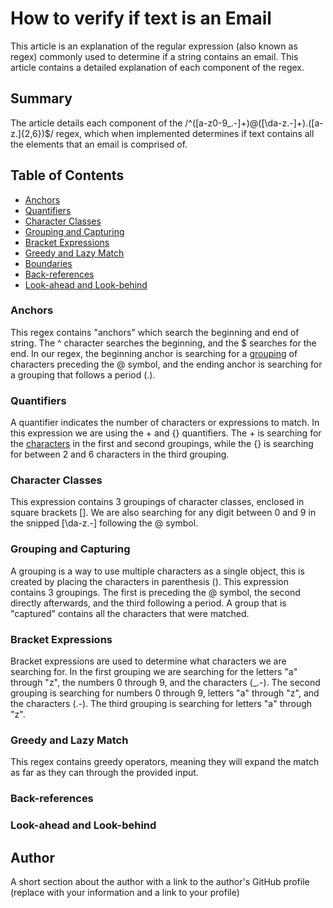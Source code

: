 # How to verify if text is an Email

This article is an explanation of the regular expression (also known as regex) commonly used to determine if a string contains an email. This article contains a detailed explanation of each component of the regex.

## Summary

The article details each component of the /^([a-z0-9_\.-]+)@([\da-z\.-]+)\.([a-z\.]{2,6})$/ regex, which when implemented determines if text contains all the elements that an email is comprised of.

## Table of Contents

- [Anchors](#anchors)
- [Quantifiers](#quantifiers)
- [Character Classes](#character-classes)
- [Grouping and Capturing](#grouping-and-capturing)
- [Bracket Expressions](#bracket-expressions)
- [Greedy and Lazy Match](#greedy-and-lazy-match)
- [Boundaries](#boundaries)
- [Back-references](#back-references)
- [Look-ahead and Look-behind](#look-ahead-and-look-behind)

### Anchors

This regex contains "anchors" which search the beginning and end of string. The ^ character searches the beginning, and the $ searches for the end. In our regex, the beginning anchor is searching for a [grouping](#grouping-capturing) of characters preceding the @ symbol, and the ending anchor is searching for a grouping that follows a period (.).

### Quantifiers

A quantifier indicates the number of characters or expressions to match. In this expression we are using the + and {} quantifiers. The + is searching for the [characters](#character-classes) in the first and second groupings, while the {} is searching for between 2 and 6 characters in the third grouping.

### Character Classes

This expression contains 3 groupings of character classes, enclosed in square brackets []. We are also searching for any digit between 0 and 9 in the snipped [\da-z\.-] following the @ symbol.

### Grouping and Capturing

A grouping is a way to use multiple characters as a single object, this is created by placing the characters in parenthesis (). This expression contains 3 groupings. The first is preceding the @ symbol, the second directly afterwards, and the third following a period. A group that is "captured" contains all the characters that were matched.

### Bracket Expressions

Bracket expressions are used to determine what characters we are searching for. In the first grouping we are searching for the letters "a" through "z", the numbers 0 through 9, and the characters (\_.-). The second grouping is searching for numbers 0 through 9, letters "a" through "z", and the characters (.-). The third grouping is searching for letters "a" through "z".

### Greedy and Lazy Match

This regex contains greedy operators, meaning they will expand the match as far as they can through the provided input.

### Back-references

### Look-ahead and Look-behind

## Author

A short section about the author with a link to the author's GitHub profile (replace with your information and a link to your profile)
